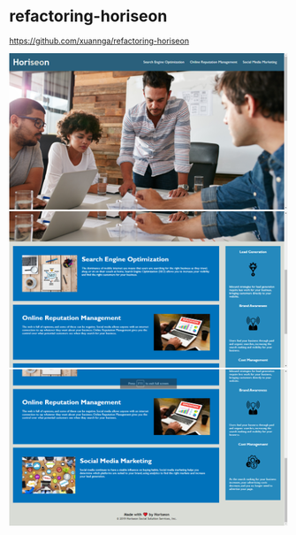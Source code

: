 # refactoring-horiseon

https://github.com/xuannga/refactoring-horiseon

![screenshot 1](/assets/horiseonSS1.png)
![screenshot 2](/assets/horiseonSS2.png)
![screenshot 3](/assets/horiseonSS3.png)